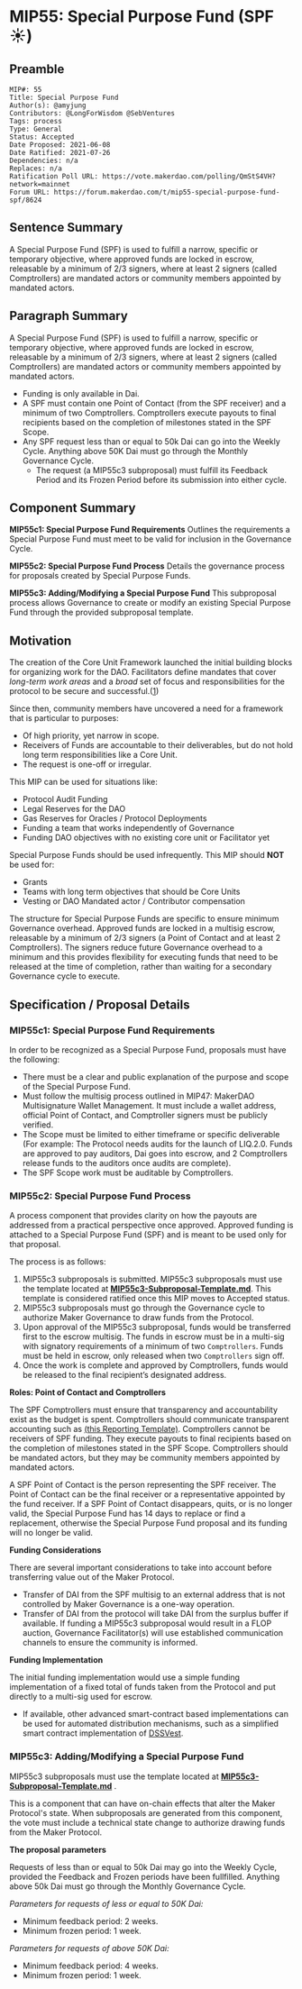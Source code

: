 # MIP55: Special Purpose Fund (SPF ☀️)

## Preamble

```
MIP#: 55
Title: Special Purpose Fund
Author(s): @amyjung
Contributors: @LongForWisdom @SebVentures
Tags: process
Type: General
Status: Accepted
Date Proposed: 2021-06-08
Date Ratified: 2021-07-26
Dependencies: n/a
Replaces: n/a  
Ratification Poll URL: https://vote.makerdao.com/polling/QmStS4VH?network=mainnet  
Forum URL: https://forum.makerdao.com/t/mip55-special-purpose-fund-spf/8624
```

## Sentence Summary

A Special Purpose Fund (SPF) is used to fulfill a narrow, specific or temporary objective, where approved funds are locked in escrow, releasable by a minimum of 2/3 signers, where at least 2 signers (called Comptrollers) are mandated actors or community members appointed by mandated actors.

## Paragraph Summary

A Special Purpose Fund (SPF) is used to fulfill a narrow, specific or temporary objective, where approved funds are locked in escrow, releasable by a minimum of 2/3 signers, where at least 2 signers (called Comptrollers) are mandated actors or community members appointed by mandated actors.

* Funding is only available in Dai.
* A SPF must contain one Point of Contact (from the SPF receiver) and a minimum of two Comptrollers. Comptrollers execute payouts to final recipients based on the completion of milestones stated in the SPF Scope.
* Any SPF request less than or equal to 50k Dai can go into the Weekly Cycle. Anything above 50K Dai must go through the Monthly Governance Cycle.
    * The request (a MIP55c3 subproposal) must fulfill its Feedback Period and its Frozen Period before its submission into either cycle.

## Component Summary

**MIP55c1: Special Purpose Fund Requirements**
Outlines the requirements a Special Purpose Fund must meet to be valid for inclusion in the Governance Cycle.

**MIP55c2: Special Purpose Fund Process**
Details the governance process for proposals created by Special Purpose Funds.

**MIP55c3: Adding/Modifying a Special Purpose Fund**
This subproposal process allows Governance to create or modify an existing Special Purpose Fund through the provided subproposal template.

## Motivation

The creation of the Core Unit Framework launched the initial building blocks for organizing work for the DAO. Facilitators define mandates that cover *long-term work areas* and a *broad* set of focus and responsibilities for the protocol to be secure and successful.([1](https://github.com/makerdao/mips/blob/master/MIP39/mip39.md))

Since then, community members have uncovered a need for a framework that is particular to purposes:

* Of high priority, yet narrow in scope.
* Receivers of Funds are accountable to their deliverables, but do not hold long term responsibilities like a Core Unit.
* The request is one-off or irregular.

This MIP can be used for situations like:

* Protocol Audit Funding
* Legal Reserves for the DAO
* Gas Reserves for Oracles / Protocol Deployments
* Funding a team that works independently of Governance
* Funding DAO objectives with no existing core unit or Facilitator yet

Special Purpose Funds should be used infrequently. This MIP should **NOT** be used for:

* Grants
* Teams with long term objectives that should be Core Units
* Vesting or DAO Mandated actor / Contributor compensation

The structure for Special Purpose Funds are specific to ensure minimum Governance overhead. Approved funds are locked in a multisig escrow, releasable by a minimum of 2/3 signers (a Point of Contact and at least 2 Comptrollers). The signers reduce future Governance overhead to a minimum and this provides flexibility for executing funds that need to be released at the time of completion, rather than waiting for a secondary Governance cycle to execute.

## Specification / Proposal Details

### MIP55c1: Special Purpose Fund Requirements

In order to be recognized as a Special Purpose Fund, proposals must have the following:

* There must be a clear and public explanation of the purpose and scope of the Special Purpose Fund.
* Must follow the multisig process outlined in MIP47: MakerDAO Multisignature Wallet Management. It must include a wallet address, official Point of Contact, and Comptroller signers must be publicly verified.
* The Scope must be limited to either timeframe or specific deliverable (For example: The Protocol needs audits for the launch of LIQ.2.0. Funds are approved to pay auditors, Dai goes into escrow, and 2 Comptrollers release funds to the auditors once audits are complete).
* The SPF Scope work must be auditable by Comptrollers.

### MIP55c2: Special Purpose Fund Process

A process component that provides clarity on how the payouts are addressed from a practical perspective once approved. Approved funding is attached to a Special Purpose Fund (SPF) and is meant to be used only for that proposal.

The process is as follows:

1. MIP55c3 subproposals is submitted. MIP55c3 subproposals must use the template located at **[MIP55c3-Subproposal-Template.md](https://github.com/makerdao/mips/blob/master/MIP55/MIP55c3-Subproposal-Template.md)**. This template is considered ratified once this MIP moves to Accepted status.
2. MIP55c3 subproposals must go through the Governance cycle to authorize Maker Governance to draw funds from the Protocol.
3. Upon approval of the MIP55c3 subproposal, funds would be transferred first to the escrow multisig. The funds in escrow must be in a multi-sig with signatory requirements of a minimum of two `Comptrollers`. Funds must be held in escrow, only released when two `Comptrollers` sign off. 
4. Once the work is complete and approved by Comptrollers, funds would be released to the final recipient’s designated address.

**Roles: Point of Contact and Comptrollers**

The SPF Comptrollers must ensure that transparency and accountability exist as the budget is spent. Comptrollers should communicate transparent accounting such as [(this Reporting Template)](https://docs.google.com/spreadsheets/d/1Bxb0f4K4db8bZzZSQ4NiOHLNv0cFVNeYTm77HoIlpMk/edit?usp=sharing). Comptrollers cannot be receivers of SPF funding. They execute payouts to final recipients based on the completion of milestones stated in the SPF Scope. Comptrollers should be mandated actors, but they may be community members appointed by mandated actors.

A SPF Point of Contact is the person representing the SPF receiver. The Point of Contact can be the final receiver or a representative appointed by the fund receiver. If a SPF Point of Contact disappears, quits, or is no longer valid, the Special Purpose Fund has 14 days to replace or find a replacement, otherwise the Special Purpose Fund proposal and its funding will no longer be valid.

**Funding Considerations**

There are several important considerations to take into account before transferring value out of the Maker Protocol.

* Transfer of DAI from the SPF multisig to an external address that is not controlled by Maker Governance is a one-way operation.
* Transfer of DAI from the protocol will take DAI from the surplus buffer if available. If funding a MIP55c3 subproposal would result in a FLOP auction, Governance Facilitator(s) will use established communication channels to ensure the community is informed.

**Funding Implementation**

The initial funding implementation would use a simple funding implementation of a fixed total of funds taken from the Protocol and put directly to a multi-sig used for escrow.

* If available, other advanced smart-contract based implementations can be used for automated distribution mechanisms, such as a simplified smart contract implementation of [DSSVest](https://forum.makerdao.com/t/mip-54-dssvest/8025).

### MIP55c3: Adding/Modifying a Special Purpose Fund

MIP55c3 subproposals must use the template located at **[MIP55c3-Subproposal-Template.md](https://github.com/makerdao/mips/blob/master/MIP55/MIP55c3-Subproposal-Template.md)** .

This is a component that can have on-chain effects that alter the Maker Protocol's state. When subproposals are generated from this component, the vote must include a technical state change to authorize drawing funds from the Maker Protocol.

**The proposal parameters**

Requests of less than or equal to 50k Dai may go into the Weekly Cycle, provided the Feedback and Frozen periods have been fullfilled. Anything above 50k Dai must go through the Monthly Governance Cycle.

_Parameters for requests of less or equal to 50K Dai:_

* Minimum feedback period: 2 weeks.
* Minimum frozen period: 1 week.

_Parameters for requests of above 50K Dai:_

* Minimum feedback period: 4 weeks.
* Minimum frozen period: 1 week.